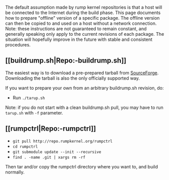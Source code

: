 The default assumption made by rump kernel repositories is that a host will be connected to the Internet during the build phase.  This page documents how to prepare "offline" version of a specific package.  The offline version can then be copied to and used on a host without a network connection.  Note: these instructions are not guaranteed to remain constant, and generally speaking only apply to the current revisions of each package.  The situation will hopefully improve in the future with stable and consistent procedures.

[[buildrump.sh|Repo:-buildrump.sh]]
-----------------------------------

The easiest way is to download a pre-prepared tarball from [SourceForge](http://sourceforge.net/projects/rumpkernel/).  Downloading the tarball is also the only officially supported way.

If you want to prepare your own from an arbitrary buildrump.sh revision, do:

* Run `./tarup.sh`

Note: if you do not start with a clean buildrump.sh pull, you may have to run `tarup.sh` with `-f` parameter.

[[rumpctrl|Repo:-rumpctrl]]
-------------------------

* `git pull http://repo.rumpkernel.org/rumpctrl`
* `cd rumpctrl`
* `git submodule update --init --recursive`
* `find . -name .git | xargs rm -rf`

Then tar and/or copy the rumpctrl directory where you want to, and build normally.
